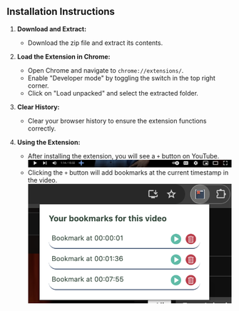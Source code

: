 ## Installation Instructions

1. **Download and Extract:**
   - Download the zip file and extract its contents.

2. **Load the Extension in Chrome:**
   - Open Chrome and navigate to `chrome://extensions/`.
   - Enable "Developer mode" by toggling the switch in the top right corner.
   - Click on "Load unpacked" and select the extracted folder.

3. **Clear History:**
   - Clear your browser history to ensure the extension functions correctly.

4. **Using the Extension:**
   - After installing the extension, you will see a `+` button on YouTube.
     ![Plus Button](result/2.png)
   - Clicking the `+` button will add bookmarks at the current timestamp in the video.
     ![Bookmarks Added](result/1.png)
